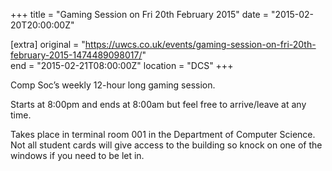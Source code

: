 +++
title = "Gaming Session on Fri 20th February 2015"
date = "2015-02-20T20:00:00Z"

[extra]
original = "https://uwcs.co.uk/events/gaming-session-on-fri-20th-february-2015-1474489098017/"    
end = "2015-02-21T08:00:00Z"
location = "DCS"
+++

Comp Soc’s weekly 12-hour long gaming session.

Starts at 8:00pm and ends at 8:00am but feel free to arrive/leave at any time.

Takes place in terminal room 001 in the Department of Computer Science. Not all student cards will give access to the building so knock on one of the windows if you need to be let in.

